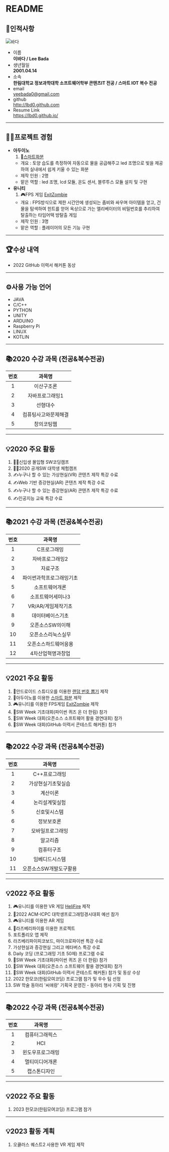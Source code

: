 # README
## 👩인적사항
![바다](https://user-images.githubusercontent.com/80818640/166705167-a622a442-f9b6-4203-bdeb-675abaca0f14.jpg)
* 이름  
**이바다 / Lee Bada**
* 생년월일  
**2001.04.14**
* 소속  
**한림대학교 정보과학대학 소프트웨어학부 콘텐츠IT 전공 / 스마트 IOT 복수 전공**
* email  
yeebada0@gmail.com
* github  
http://lbd0.github.com
* Resume Link<br>
https://lbd0.github.io/
***
## 👩‍💻프로젝트 경험
* **아두이노**
  1. 🌱[스마트화분](https://github.com/yoo-soo/SoftwareExhibition_2021)
    + 개요 : 토양 습도를 측정하여 자동으로 물을 공급해주고 led 조명으로 빛을 제공하여 실내에서 쉽게 키울 수 있는 화분
    + 제작 인원 : 2명
    + 맡은 역할 : led 조명, lcd 모듈, 온도 센서, 블루투스 모듈 설치 및 구현
* **유니티**
  1. 🎮FPS 게임 [ExitZombie](https://github.com/lbd0/UnityProject_ExitZombie)
    + 개요 : FPS방식으로 제한 시간안에 생성되는 좀비와 싸우며 아이템을 얻고, 건물을 탐색하여 힌트를 얻어 옥상으로 가는 엘리베이터의 비밀번호를 추리하여 탈출하는 타임어택 방탈출 게임
    + 제작 인원 : 3명
    + 맡은 역할 : 플레이어의 모든 기능 구현
***
## 🏆수상 내역
* 2022 GitHub 이력서 해커톤 동상
***
## ⚙사용 가능 언어
* JAVA
* C/C++
* PYTHON
* UNITY
* ARDUINO
* Raspberry Pi
* LINUX
* KOTLIN
***
## 📚2020 수강 과목 (전공&복수전공)
|번호|과목명|
|:---:|:---:|
|1|이산구조론|
|2|자바프로그래밍1|
|3|선형대수|
|4|컴퓨팅사고와문제해결|
|5|창의코팅웹|
***
## 💡2020 주요 활동
1. 👩‍💻신입생 몰입형 SW코딩캠프 
2. 👩‍💻2020 공개SW 대학생 체험캠프
3. ✍누구나 할 수 있는 가상현실(VR) 콘텐츠 제작 특강 수료
4. ✍Web 기반 증강현실(AR) 콘텐츠 제작 특강 수료
5. ✍누구나 할 수 있는 증강현실(AR) 콘텐츠 제작 특강 수료
6. ✍인공지능 교육 특강 수료
***
## 📚2021 수강 과목 (전공&복수전공)
|번호|과목명|
|:---:|:---:|
|1|C프로그래밍|
|2|자바프로그래밍2|
|3|자료구조|
|4|파이썬과학프로그래밍기초|
|5|소프트웨어개론|
|6|소프트웨어세미나3|
|7|VR/AR/게임제작기초|
|8|데이터베이스기초|
|9|오픈소스SW의이해|  
|10|오픈소스리눅스실무|
|11|오픈소스하드웨어응용|
|12|4차산업혁명과창업|
***
## 💡2021 주요 활동
1. 📱안드로이드 스튜디오를 이용한 [랜덤 번호 뽑기](http://github.com/lbd0/RandomNumber) 제작
2. 🌱아두이노를 이용한 [스마트 화분](https://github.com/yoo-soo/SoftwareExhibition_2021) 제작
3. 🎮유니티를 이용한 FPS게임 [ExitZombie](https://github.com/lbd0/UnityProject_ExitZombie) 제작 
4. 🏅SW Week 기초대회(파이썬 퀴즈 온 더 한림) 참가
5. 🏅SW Week 대회(오픈소스 소프트웨어 활용 경연대회) 참가
6. 🏅SW Week 대회(GitHub 이력서 콘테스트 해커톤) 참가
***
## 📚2022 수강 과목 (전공&복수전공)
|번호|과목명|
|:---:|:---:|
|1|C++프로그래밍|
|2|가상현실기초및실습|
|3|계산이론|
|4|논리설계및실험|
|5|신호및시스템|
|6|정보보호론|
|7|모바일프로그래밍|
|8|알고리즘|
|9|컴퓨터구조|
|10|임베디드시스템|
|11|오픈소스SW개발도구활용|
***
## 💡2022 주요 활동
1. 🎮유니티를 이용한 VR 게임 [HeliFire](https://github.com/Mellow1213/VRProject_2022_1) 제작
2. 🏅2022 ACM-ICPC 대학생프로그래밍경시대회 예선 참가
3. 🎮유니티를 이용한 AR 게임
4. 🍓라즈베리파이를 이용한 프로젝트
5. 포트폴리오 앱 제작
6. 라즈베리파이피코보드, 마이크로파이썬 특강 수료
7. 가상현실과 증강현실 그리고 메타버스 특강 수료
8. Daily 코딩 (프로그래밍 기초 50제) 프로그램 수료
9. 🏅SW Week 기초대회(파이썬 퀴즈 온 더 한림) 참가
10. 🏅SW Week 대회(오픈소스 소프트웨어 활용 경연대회) 참가
11. 🏅SW Week 대회(GitHub 이력서 콘테스트 해커톤) 참가 및 동상 수상
12. 2022 한모코(한림모여코딩) 프로그램 참가 및 우수 팀 선정
13. SW 학술 동아리 '씨애랑' 기획국 운영진 - 동아리 행사 기획 및 진행
***
## 📚2022 수강 과목 (전공&복수전공)
|번호|과목명|
|:---:|:---:|
|1|컴퓨터그래픽스|
|2|HCI|
|3|윈도우프로그래밍|
|4|멀티미디어개론|
|5|캡스톤디자인|
***
## 💡2022 주요 활동
1. 2023 한모코(한림모여코딩) 프로그램 참가
***
## 💡2023 활동 계획
1. 오큘러스 퀘스트2 사용한 VR 게임 제작

